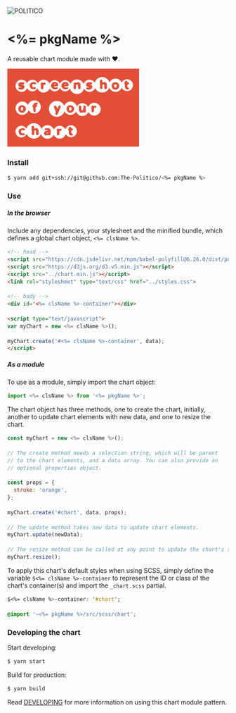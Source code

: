 ![POLITICO](https://rawgithub.com/The-Politico/src/master/images/logo/badge.png)

# <%= pkgName %>

A reusable chart module made with ❤️.

![](preview.png)

### Install
```bash
$ yarn add git+ssh://git@github.com:The-Politico/<%= pkgName %>
```

### Use

##### In the browser

Include any dependencies, your stylesheet and the minified bundle, which defines a global chart object, `<%= clsName %>`.

```html
<!-- head -->
<script src="https://cdn.jsdelivr.net/npm/babel-polyfill@6.26.0/dist/polyfill.min.js"></script>
<script src="https://d3js.org/d3.v5.min.js"></script>
<script src="../chart.min.js"></script>
<link rel="stylesheet" type="text/css" href="../styles.css">

<!-- body -->
<div id="<%= clsName %>-container"></div>

<script type="text/javascript">
var myChart = new <%= clsName %>();

myChart.create('#<%= clsName %>-container', data);
</script>
```
##### As a module

To use as a module, simply import the chart object:
```javascript
import <%= clsName %> from '<%= pkgName %>';
```


The chart object has three methods, one to create the chart, initially, another to update chart elements with new data, and one to resize the chart.

```javascript
const myChart = new <%= clsName %>();

// The create method needs a selection string, which will be parent
// to the chart elements, and a data array. You can also provide an
// optional properties object.

const props = {
  stroke: 'orange',
};

myChart.create('#chart', data, props);

// The update method takes new data to update chart elements.
myChart.update(newData);

// The resize method can be called at any point to update the chart's size.
myChart.resize();
```

To apply this chart's default styles when using SCSS, simply define the variable `$<%= clsName %>-container` to represent the ID or class of the chart's container(s) and import the `_chart.scss` partial.

```CSS
$<%= clsName %>-container: '#chart';

@import '~<%= pkgName %>/src/scss/chart';
```


### Developing the chart

Start developing:
```bash
$ yarn start
```

Build for production:
```bash
$ yarn build
```

Read [DEVELOPING](DEVELOPING.md) for more information on using this chart module pattern.
